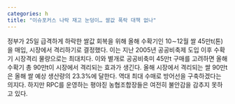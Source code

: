 ```yaml
---
categories: h
title: "이슈포커스 나락 재고 눈덩이… 쌀값 폭락 대책 없나"
---
```

정부가 25일 급격하게 하락한 쌀값 회복을 위해 올해 수확기인 10∼12월 쌀 45만t(톤)을 매입, 시장에서 격리하기로 결정했다. 이는 지난 2005년 공공비축제 도입 이후 수확기 시장격리 물량으로는 최대치다. 이와 별개로 공공비축미 45만t 구매를 고려하면 올해 수확기 총 90만t이 시장에서 격리되는 효과가 생긴다. 올해 시장에서 격리되는 쌀 90만t은 올해 쌀 예상 생산량의 23.3%에 달한다. 역대 최대 수매로 방어선을 구축하겠다는 의지다. 하지만 RPC를 운영하는 평야짇 농협조합장들은 여전히 불안감을 감추지 못하고 있다.